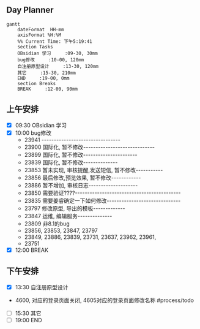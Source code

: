 ## Day Planner
```mermaid
gantt
    dateFormat  HH-mm
    axisFormat %H:%M
    %% Current Time: 下午5:19:41
    section Tasks
    OBsidian 学习     :09-30, 30mm
    bug修改     :10-00, 120mm
    自注册原型设计     :13-30, 120mm
    其它     :15-30, 210mm
    END     :19-00, 0mm
    section Breaks
    BREAK     :12-00, 90mm
```

## 上午安排
- [x] 09:30 OBsidian 学习
- [x] 10:00 bug修改
	- 23941 --------------------------------
	- 23900 国际化, 暂不修改-----------------------------
	- 23899 国际化, 暂不修改----------------------
	- 23839 国际化, 暂不修改--------------
	- 23853 暂未实现, 审核提醒,发送短信, 暂不修改-----------
	- 23856 最后修改,预览效果, 暂不修改------------
	- 23886 暂不增加, 审核日志--------------------
	- 23850 需要验证????-------------------------------------------
	- 23835 需要姜睿确定一下如何修改------------------------------
	- 23797 修改原型, 导出的模板-------------
	- 23847 运维, 编辑服务--------------
	- 23809 非8.1的bug
	- 23856, 23853, 23847, 23797
	- 23849, 23886, 23839, 23731, 23637, 23962, 23961,
	- 23751 
- [x] 12:00 BREAK

## 下午安排
- [x] 13:30 自注册原型设计
- 4600, 对应的登录页面关闭, 4605对应的登录页面修改名称 #process/todo 
- [ ] 15:30 其它
- [ ] 19:00 END

